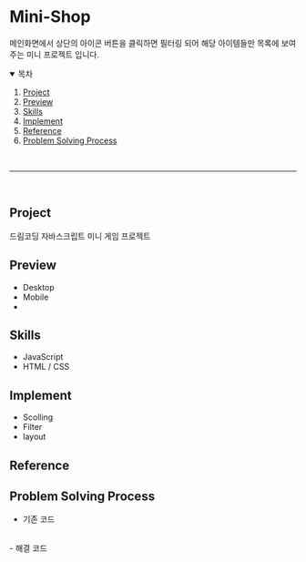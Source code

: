 # Mini-Shop
메인화면에서 상단의 아이콘 버튼을 클릭하면 필터링 되어 해당 아이템들만 목록에 보여주는 미니 프로젝트 입니다.</br>

<details open="open">
  <summary>목차</summary>
  <ol>
    <li><a href="#project">Project</a></li>
    <li><a href="#preview">Preview</a></li>
    <li><a href="#skills">Skills</a></li>
    <li><a href="#implement">Implement</a></li>
    <li><a href="#reference">Reference</a></li>
    <li><a href="#problem-solving-process">Problem Solving Process</a></li>
  </ol>
</details>
</br>

---

</br>

## Project
드림코딩 자바스크립트 미니 게임 프로젝트</br>

## Preview
- Desktop</br>
- Mobile</br>
- 
## Skills
- JavaScript
- HTML / CSS

## Implement
- Scolling
- Filter
- layout

## Reference

## Problem Solving Process
- 기존 코드

</br>
- 해결 코드